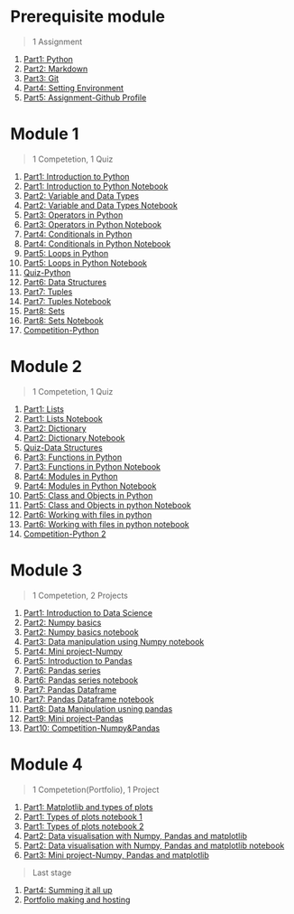 # Prerequisite module

> 1 Assignment

1. [Part1: Python](Part1-Python.md)
1. [Part2: Markdown](Part2-Markdown.md)
2. [Part3: Git](Part3-git.md)
3. [Part4: Setting Environment](Part4-env.md)
4. [Part5: Assignment-Github Profile](Part5-Assignment.md)

# Module 1

> 1 Competetion, 1 Quiz 

1. [Part1: Introduction to Python](https://github.com/DevIncept/Python-Module-1/blob/master/Part1-Python-basics.md)
2. [Part1: Introduction to Python Notebook](https://github.com/DevIncept/Python-Module-1/blob/master/Part1-Python-Basics.ipynb)
3. [Part2: Variable and Data Types](https://github.com/DevIncept/Python-Module-1/blob/master/Part2-Variables-Data-types.md)
4. [Part2: Variable and Data Types Notebook](https://github.com/DevIncept/Python-Module-1/blob/master/Part2-Variable-Data-type.ipynb)
5. [Part3: Operators in Python](https://github.com/DevIncept/Python-Module-1/blob/master/Part3-Basic-Operators.md)
6. [Part3: Operators in Python Notebook](https://github.com/DevIncept/Python-Module-1/blob/master/Part3-Basic-Operators.ipynb)
7. [Part4: Conditionals in Python](https://github.com/DevIncept/Python-Module-1/blob/master/Part4-Conditionals.md)
8. [Part4: Conditionals in Python Notebook](https://github.com/DevIncept/Python-Module-1/blob/master/Part4-Conditionals.ipynb)
9. [Part5: Loops in Python](https://github.com/DevIncept/Python-Module-1/blob/master/Part5-Loops.md)
10. [Part5: Loops in Python Notebook](https://github.com/DevIncept/Python-Module-1/blob/master/Part5-Loops.ipynb)
11. [Quiz-Python](https://github.com/DevIncept/Python-Module-1/blob/master/Quiz-python.md)
12. [Part6: Data Structures](https://github.com/DevIncept/Python-Module-1/blob/master/Part6-Data-structures.md)
13. [Part7: Tuples](https://github.com/DevIncept/Python-Module-1/blob/master/Part7-Tuples.md)
14. [Part7: Tuples Notebook](https://github.com/DevIncept/Python-Module-1/blob/master/Part7-Tuples.ipynb)
15. [Part8: Sets](https://github.com/DevIncept/Python-Module-1/blob/master/Part8-Sets.md)
16. [Part8: Sets Notebook](https://github.com/DevIncept/Python-Module-1/blob/master/Part8-Sets.ipynb)
17. [Competition-Python](https://github.com/DevIncept/Python-Module-1/blob/master/Competition-python.md)

# Module 2

> 1 Competetion, 1 Quiz 

1. [Part1: Lists](Part1-Lists.md)
2. [Part1: Lists Notebook](Part1-List.ipynb)
3. [Part2: Dictionary](Part1-dictionary.md)
4. [Part2: Dictionary Notebook](Part1-dictionary.ipynb)
5. [Quiz-Data Structures](Part2-quiz-data-structures.md)
6. [Part3: Functions in Python](Part3-functions.md)
7. [Part3: Functions in Python Notebook](Part3-functions.ipynb)
8. [Part4: Modules in Python](Part4-moduless.md)
9. [Part4: Modules in Python Notebook](Part4-modules.ipynb)
10. [Part5: Class and Objects in Python](Part5-class.md)
11. [Part5: Class and Objects in python Notebook](Part5-class.ipynb)
12. [Part6: Working with files in python](Part7-file-handling.md)
13. [Part6: Working with files in python notebook](Part7-file-handling.ipynb)
14. [Competition-Python 2](Part8-competition-python-2.md)

# Module 3

> 1 Competetion, 2 Projects 

1. [Part1: Introduction to Data Science](Part1-data-science.md)
2. [Part2: Numpy basics](Part2-numpy.md)
3. [Part2: Numpy basics notebook](Part2-numpy.ipynb)
4. [Part3: Data manipulation using Numpy notebook](Part3-data-manipulation-numpy.ipynb)
5. [Part4: Mini project-Numpy](Part4-mini-numpy.md)
6. [Part5: Introduction to Pandas](Part5-intro-pandas.md)
7. [Part6: Pandas series](Part6-pandas-series.md)
8. [Part6: Pandas series notebook](Part6-pandas-sereis.ipynb)
9. [Part7: Pandas Dataframe](Part7-pandas-dataframe.md)
10. [Part7: Pandas Dataframe notebook](Part7-pandas-dataframe.ipynb)
11. [Part8: Data Manipulation usning pandas](Part8-data-manipulation-pandas.ipynb)
12. [Part9: Mini project-Pandas](Part9-mini-pandas.md)
13. [Part10: Competition-Numpy&Pandas](Part10-Competition-numpy&pandas.md)

# Module 4

> 1 Competetion(Portfolio), 1 Project

1. [Part1: Matplotlib and types of plots](Part1-matplotlib.md)
2. [Part1: Types of plots notebook 1](Part1-plots1.ipynb)
3. [Part1: Types of plots notebook 2](Part1-plots2.ipynb)
4. [Part2: Data visualisation with Numpy, Pandas and matplotlib](Part2-data-visualisation.md)
5. [Part2: Data visualisation with Numpy, Pandas and matplotlib notebook](Part2-data-visualisation.ipynb)
6. [Part3: Mini project-Numpy, Pandas and matplotlib](Part3-mini-matplotlib.md)

>Last stage
1. [Part4: Summing it all up](Part4-final.md)
2. [Portfolio making and hosting](Part5-port.md)

